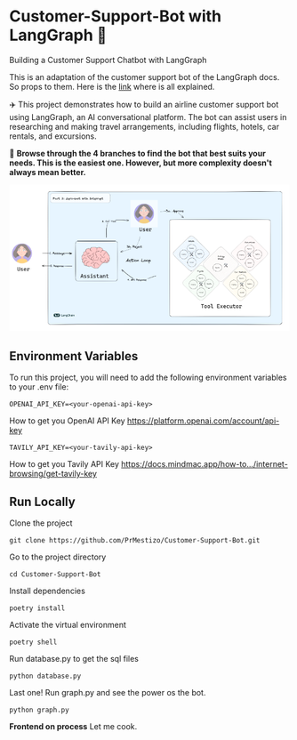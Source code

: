 # Customer-Support-Bot with LangGraph 🧠
Building a Customer Support Chatbot with LangGraph

This is an adaptation of the customer support bot of the LangGraph docs. So props to them. Here is the [link](https://langchain-ai.github.io/langgraph/tutorials/customer-support/customer-support) where is all explained.

✈️ This project demonstrates how to build an airline customer support bot using LangGraph, an AI conversational platform. The bot can assist users in researching and making travel arrangements, including flights, hotels, car rentals, and excursions.

👀 **Browse through the 4 branches to find the bot that best suits your needs. This is the easiest one. However, but more complexity doesn't always mean better.**

![Descripción de la imagen](assets/Zero-Shot-Agent.png)

## Environment Variables
To run this project, you will need to add the following environment variables to your .env file:
```
OPENAI_API_KEY=<your-openai-api-key>
```
How to get you OpenAI API Key https://platform.openai.com/account/api-key
```
TAVILY_API_KEY=<your-tavily-api-key>
```
How to get you Tavily API Key https://docs.mindmac.app/how-to.../internet-browsing/get-tavily-key

## Run Locally
Clone the project
```
git clone https://github.com/PrMestizo/Customer-Support-Bot.git
```

Go to the project directory
```
cd Customer-Support-Bot
```

Install dependencies
```
poetry install
```

Activate the virtual environment
```
poetry shell
```

Run database.py to get the sql files
```
python database.py
```

Last one! Run graph.py and see the power os the bot.
```
python graph.py
```

**Frontend on process** Let me cook.

